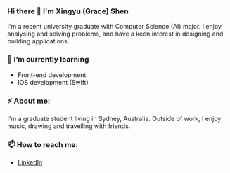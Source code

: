 ### Hi there 👋 I'm Xingyu (Grace) Shen

I'm a recent university graduate with Computer Science (AI) major. I enjoy analysing and solving problems, and have a keen interest in designing and building applications.


### 🌱 I’m currently learning
* Front-end development
* IOS development (Swift)


### ⚡ About me:
I'm a graduate student living in Sydney, Australia. Outside of work, I enjoy music, drawing and travelling with friends.

### 📫 How to reach me:
* [LinkedIn](https://www.linkedin.com/in/xingyushen/)

<!--
**ggracee17/ggracee17** is a ✨ _special_ ✨ repository because its `README.md` (this file) appears on your GitHub profile.

Here are some ideas to get you started:

- 🔭 I’m currently working on ...
- 🌱 I’m currently learning ...
- 👯 I’m looking to collaborate on ...
- 🤔 I’m looking for help with ...
- 💬 Ask me about ...
- 📫 How to reach me: ...
- 😄 Pronouns: ...
- ⚡ Fun fact: ...
-->
